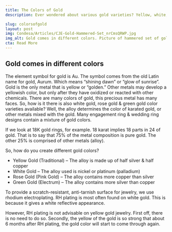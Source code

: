 ```yaml
---
title: The Colors of Gold
description: Ever wondered about various gold varieties? Yellow, white, rose & green? Colors of Gold explains the many faces of this wonderful metal.

slug: colorsofgold
layout: post
img: Condesa/Articles/CJE-Gold-Hammered-Set_nrCmsQRWP.jpg
img_alt: Gold comes in different colors. Picture of hammered set of gold rings.
cta: Read More
---
```

## Gold comes in different colors
The element symbol for gold is Au. The symbol comes from the old Latin name for gold, Aurum. Which means “shining dawn” or “glow of sunrise”. Gold is the only metal that is yellow or “golden.” Other metals may develop a yellowish color, but only after they have oxidized or reacted with other chemicals. There are many colors of gold, this precious metal has many faces.
So, how is it there is also white gold, rose gold & green gold color varieties available? Well, the alloy determines the color of karated gold, or other metals mixed with the gold. Many engagement ring & wedding ring designs contain a mixture of gold colors.

If we look at 18K gold rings, for example. 18 karat implies 18 parts in 24 of gold. That is to say that 75% of the metal composition is pure gold. The other 25% is comprised of other metals (alloy).

So, how do you create different gold colors?

- Yellow Gold (Traditional) – The alloy is made up of half silver & half copper
- White Gold – The alloy used is nickel or platinum (palladium)
- Rose Gold (Pink Gold) – The alloy contains more copper than silver
- Green Gold (Electrum) – The alloy contains more silver than copper

To provide a scratch-resistant, anti-tarnish surface for jewelry, we use rhodium electroplating. RH plating is most often found on white gold. This is because it gives a white reflective appearance.

However, RH plating is not advisable on yellow gold jewelry. First off, there is no need to do so. Secondly, the yellow of the gold is so strong that about 6 months after RH plating, the gold color will start to come through again.